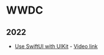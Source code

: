 # WWDC

## 2022

 - [Use SwiftUI with UIKit]() - [Video link](https://developer.apple.com/videos/play/wwdc2022/10072/)
